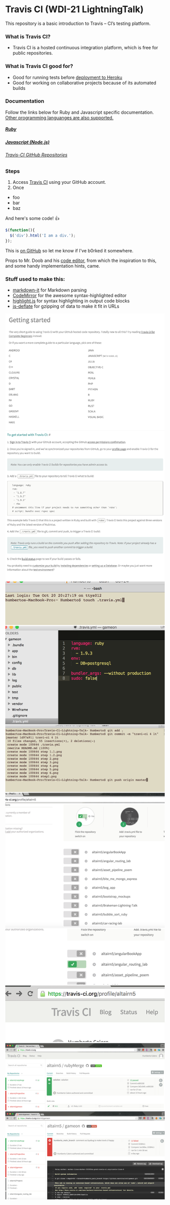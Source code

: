 
# Travis CI (WDI-21 LightningTalk)

This repository is a basic introduction to Travis – CI’s testing platform.


### What is Travis CI?


 * Travis CI is a hosted continuous integration platform, which is free for 	public repositories. 
 
### What is Travis CI good for?
 
 * Good for running tests before [deployment to Heroku](http://docs.travis-ci.com/user/deployment/heroku/)
 * Good for working on collaborative projects because of its automated builds 

 ### Documentation
 Follow the links below for  Ruby and Javascript specific documentation. [Other programming languanges are also supported.](http://docs.travis-ci.com/user/getting-started/)
 ##### [Ruby](http://docs.travis-ci.com/user/languages/ruby/)
 ##### [Javascript (Node.js)](http://docs.travis-ci.com/user/languages/javascript-with-nodejs/)
 #### 
 ###### [Travis-CI GitHub Repositories](https://github.com/travis-ci/travis-ci)

### Steps

1) Access [Travis CI](https://travis-ci.org/auth) using your GitHub account.
2) Once

 * foo
 * bar
 * baz

And here's some code! :+1:

```javascript
$(function(){
  $('div').html('I am a div.');
});
```

This is [on GitHub](https://github.com/jbt/markdown-editor) so let me know if I've b0rked it somewhere.


Props to Mr. Doob and his [code editor](http://mrdoob.com/projects/code-editor/), from which
the inspiration to this, and some handy implementation hints, came.

### Stuff used to make this:

 * [markdown-it](https://github.com/markdown-it/markdown-it) for Markdown parsing
 * [CodeMirror](http://codemirror.net/) for the awesome syntax-highlighted editor
 * [highlight.js](http://softwaremaniacs.org/soft/highlight/en/) for syntax highlighting in output code blocks
 * [js-deflate](https://github.com/dankogai/js-deflate) for gzipping of data to make it fit in URLs

![alt tag](https://github.com/altairn5/Travis-Ci-Lightning-Talk-/blob/master/trv1.png)
![alt tag](https://github.com/altairn5/Travis-Ci-Lightning-Talk-/blob/master/trv2.png)
![alt tag](https://github.com/altairn5/Travis-Ci-Lightning-Talk-/blob/master/step%201.1.png)
![alt tag](https://github.com/altairn5/Travis-Ci-Lightning-Talk-/blob/master/step%201.2.png)
![alt tag](https://github.com/altairn5/Travis-Ci-Lightning-Talk-/blob/master/step%201.3.png)
![alt tag](https://github.com/altairn5/Travis-Ci-Lightning-Talk-/blob/master/step%202.png)
![alt tag](https://github.com/altairn5/Travis-Ci-Lightning-Talk-/blob/master/step%203.png)
![alt tag](https://github.com/altairn5/Travis-Ci-Lightning-Talk-/blob/master/step%204.png)
![alt tag](https://github.com/altairn5/Travis-Ci-Lightning-Talk-/blob/master/step%205.png)
![alt tag](https://github.com/altairn5/Travis-Ci-Lightning-Talk-/blob/master/step%206.png)


